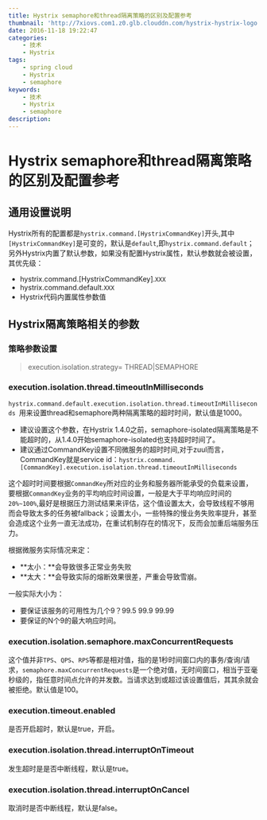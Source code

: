 ```yaml
---
title: Hystrix semaphore和thread隔离策略的区别及配置参考
thumbnail: 'http://7xiovs.com1.z0.glb.clouddn.com/hystrix-hystrix-logo.png'
date: 2016-11-18 19:22:47
categories:
	- 技术
	- Hystrix
tags:
	- spring cloud
	- Hystrix
	- semaphore
keywords:
	- 技术
	- Hystrix
	- semaphore
description:
---
```




# Hystrix semaphore和thread隔离策略的区别及配置参考

## 通用设置说明

Hystrix所有的配置都是`hystrix.command.[HystrixCommandKey]`开头,其中`[HystrixCommandKey]`是可变的，默认是`default`,即`hystrix.command.default`；另外Hystrix内置了默认参数，如果没有配置Hystrix属性，默认参数就会被设置，其优先级：

- hystrix.command.[HystrixCommandKey].`XXX`
- hystrix.command.default.`XXX`
- Hystrix代码内置属性参数值


## Hystrix隔离策略相关的参数

### 策略参数设置

> execution.isolation.strategy= THREAD|SEMAPHORE

### execution.isolation.thread.timeoutInMilliseconds

`hystrix.command.default.execution.isolation.thread.timeoutInMilliseconds `用来设置thread和semaphore两种隔离策略的超时时间，默认值是1000。


- 建议设置这个参数，在Hystrix 1.4.0之前，semaphore-isolated隔离策略是不能超时的，从1.4.0开始semaphore-isolated也支持超时时间了。
- 建议通过CommandKey设置不同微服务的超时时间,对于zuul而言，CommandKey就是service id：`hystrix.command.[CommandKey].execution.isolation.thread.timeoutInMilliseconds`

这个超时时间要根据`CommandKey`所对应的业务和服务器所能承受的负载来设置，要根据`CommandKey`业务的平均响应时间设置，一般是大于平均响应时间的`20%~100%`,最好是根据压力测试结果来评估，这个值设置太大，会导致线程不够用而会导致太多的任务被fallback；设置太小，一些特殊的慢业务失败率提升，甚至会造成这个业务一直无法成功，在重试机制存在的情况下，反而会加重后端服务压力。

根据微服务实际情况来定：

- **太小：**会导致很多正常业务失败
- **太大：**会导致实际的熔断效果很差，严重会导致雪崩。

一般实际大小为：

- 要保证该服务的可用性为几个9？99.5 99.9 99.99 
- 要保证的N个9的最大响应时间。

### execution.isolation.semaphore.maxConcurrentRequests

这个值并非`TPS`、`QPS`、`RPS`等都是相对值，指的是1秒时间窗口内的事务/查询/请求，`semaphore.maxConcurrentRequests`是一个绝对值，无时间窗口，相当于亚毫秒级的，指任意时间点允许的并发数。当请求达到或超过该设置值后，其其余就会被拒绝。默认值是100。

 

### execution.timeout.enabled

是否开启超时，默认是true，开启。


### execution.isolation.thread.interruptOnTimeout

发生超时是是否中断线程，默认是true。

### execution.isolation.thread.interruptOnCancel

取消时是否中断线程，默认是false。






 
 